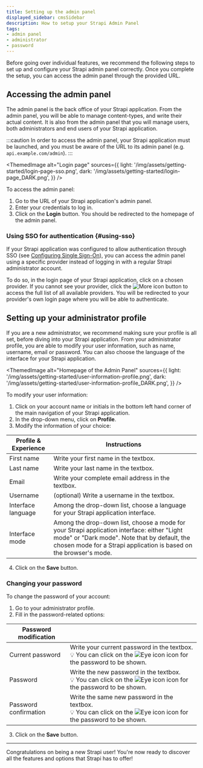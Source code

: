 ```yaml
---
title: Setting up the admin panel
displayed_sidebar: cmsSidebar
description: How to setup your Strapi Admin Panel
tags:
- admin panel
- administrator
- password
---
```



Before going over individual features, we recommend the following steps to set up and configure your Strapi admin panel correctly. Once you complete the setup, you can access the admin panel through the provided URL.

## Accessing the admin panel

The admin panel is the back office of your Strapi application. From the admin panel, you will be able to manage content-types, and write their actual content. It is also from the admin panel that you will manage users, both administrators and end users of your Strapi application.

:::caution
In order to access the admin panel, your Strapi application must be launched, and you must be aware of the URL to its admin panel (e.g. `api.example.com/admin`).
:::

<ThemedImage
alt="Login page"
sources={{
    light: '/img/assets/getting-started/login-page-sso.png',
    dark: '/img/assets/getting-started/login-page_DARK.png',
  }}
/>

To access the admin panel:

1. Go to the URL of your Strapi application's admin panel.
2. Enter your credentials to log in.
3. Click on the **Login** button. You should be redirected to the homepage of the admin panel.

### Using SSO for authentication {#using-sso}
<EnterpriseBadge /> <SsoBadge />

If your Strapi application was configured to allow authentication through SSO (see [Configuring Single Sign-On](/cms/features/sso)), you can access the admin panel using a specific provider instead of logging in with a regular Strapi administrator account.

To do so, in the login page of your Strapi application, click on a chosen provider. If you cannot see your provider, click the ![More icon](/img/assets/icons/v5/More.svg) button to access the full list of all available providers. You will be redirected to your provider's own login page where you will be able to authenticate.

## Setting up your administrator profile

If you are a new administrator, we recommend making sure your profile is all set, before diving into your Strapi application. From your administrator profile, you are able to modify your user information, such as name, username, email or password. You can also choose the language of the interface for your Strapi application.

<ThemedImage
alt="Homepage of the Admin Panel"
sources={{
    light: '/img/assets/getting-started/user-information-profile.png',
    dark: '/img/assets/getting-started/user-information-profile_DARK.png',
  }}
/>

To modify your user information:

1. Click on your account name or initials in the bottom left hand corner of the main navigation of your Strapi application.
2. In the drop-down menu, click on **Profile**.
3. Modify the information of your choice:

| Profile & Experience | Instructions                                                                                                                                                                                                      |
| -------------------- | ----------------------------------------------------------------------------------------------------------------------------------------------------------------------------------------------------------------- |
| First name           | Write your first name in the textbox.                                                                                                                                                                             |
| Last name            | Write your last name in the textbox.                                                                                                                                                                              |
| Email                | Write your complete email address in the textbox.                                                                                                                                                                 |
| Username             | (optional) Write a username in the textbox.                                                                                                                                                                       |
| Interface language   | Among the drop-down list, choose a language for your Strapi application interface.                                                                                                                                |
| Interface mode       | Among the drop-down list, choose a mode for your Strapi application interface: either "Light mode" or "Dark mode". Note that by default, the chosen mode for a Strapi application is based on the browser's mode. |

4. Click on the **Save** button.

### Changing your password

To change the password of your account:

1. Go to your administrator profile.
2. Fill in the password-related options:

| Password modification |                                                                                                                  |
| --------------------- | ---------------------------------------------------------------------------------------------------------------- |
| Current password      | Write your current password in the textbox. <br/> 💡 You can click on the ![Eye icon](/img/assets/icons/v5/Eye.svg) icon for the password to be shown. |
| Password              | Write the new password in the textbox. <br/> 💡 You can click on the ![Eye icon](/img/assets/icons/v5/Eye.svg) icon for the password to be shown.      |
| Password confirmation | Write the same new password in the textbox. <br/> 💡 You can click on the ![Eye icon](/img/assets/icons/v5/Eye.svg) icon for the password to be shown. |

3. Click on the **Save** button.

---

Congratulations on being a new Strapi user! You're now ready to discover all the features and options that Strapi has to offer!
